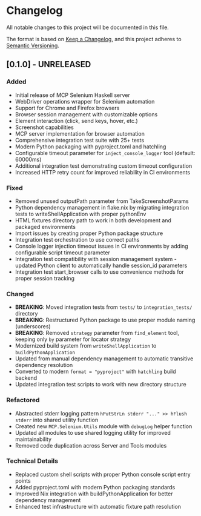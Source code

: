 # Changelog

All notable changes to this project will be documented in this file.

The format is based on [Keep a Changelog](https://keepachangelog.com/en/1.0.0/),
and this project adheres to [Semantic Versioning](https://semver.org/spec/v2.0.0.html).

## [0.1.0] - UNRELEASED

### Added
- Initial release of MCP Selenium Haskell server
- WebDriver operations wrapper for Selenium automation
- Support for Chrome and Firefox browsers
- Browser session management with customizable options
- Element interaction (click, send keys, hover, etc.)
- Screenshot capabilities
- MCP server implementation for browser automation
- Comprehensive integration test suite with 25+ tests
- Modern Python packaging with pyproject.toml and hatchling
- Configurable timeout parameter for `inject_console_logger` tool (default: 60000ms)
- Additional integration test demonstrating custom timeout configuration
- Increased HTTP retry count for improved reliability in CI environments

### Fixed
- Removed unused outputPath parameter from TakeScreenshotParams
- Python dependency management in flake.nix by migrating integration tests to writeShellApplication with proper pythonEnv
- HTML fixtures directory path to work in both development and packaged environments
- Import issues by creating proper Python package structure
- Integration test orchestration to use correct paths
- Console logger injection timeout issues in CI environments by adding configurable script timeout parameter
- Integration test compatibility with session management system - updated Python client to automatically handle session_id parameters
- Integration test start_browser calls to use convenience methods for proper session tracking

### Changed
- **BREAKING**: Moved integration tests from `tests/` to `integration_tests/` directory
- **BREAKING**: Restructured Python package to use proper module naming (underscores)
- **BREAKING**: Removed `strategy` parameter from `find_element` tool, keeping only `by` parameter for locator strategy
- Modernized build system from `writeShellApplication` to `buildPythonApplication`
- Updated from manual dependency management to automatic transitive dependency resolution
- Converted to modern `format = "pyproject"` with `hatchling` build backend
- Updated integration test scripts to work with new directory structure

### Refactored
- Abstracted stderr logging pattern `hPutStrLn stderr "..." >> hFlush stderr` into shared utility function
- Created new `MCP.Selenium.Utils` module with `debugLog` helper function
- Updated all modules to use shared logging utility for improved maintainability
- Removed code duplication across Server and Tools modules

### Technical Details
- Replaced custom shell scripts with proper Python console script entry points
- Added pyproject.toml with modern Python packaging standards
- Improved Nix integration with buildPythonApplication for better dependency management
- Enhanced test infrastructure with automatic fixture path resolution
